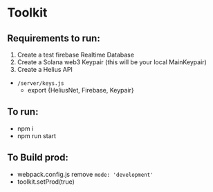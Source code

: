 # Toolkit

## Requirements to run:

1. Create a test firebase Realtime Database
2. Create a Solana web3 Keypair (this will be your local MainKeypair)
3. Create a Helius API

* `/server/keys.js`
  * export {HeliusNet, Firebase, Keypair}

## To run:
* npm i
* npm run start

## To Build prod:
* webpack.config.js remove `mode: 'development'`
* toolkit.setProd(true)
